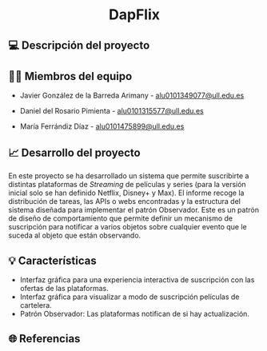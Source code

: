 <h1 align="center">DapFlix</h1>

## 💻 Descripción del proyecto 
## 👨‍💻 Miembros del equipo

- Javier González de la Barreda Arimany - alu0101349077@ull.edu.es

- Daniel del Rosario Pimienta - alu0101315577@ull.edu.es

- María Ferrándiz Díaz - alu0101475899@ull.edu.es

## 📈 Desarrollo del proyecto

En este proyecto se ha desarrollado un sistema que permite suscribirte a distintas plataformas de *Streaming* de películas y series (para la versión inicial solo se han definido Netflix, Disney+ y Max). El informe recoge la distribución de tareas, las APIs o webs encontradas y la estructura del sistema diseñada para implementar el patrón Observador. Este es un patrón de diseño de comportamiento que permite definir un mecanismo de suscripción para notificar a varios objetos sobre cualquier evento que le suceda al objeto que están observando.

## 💡 Características

- Interfaz gráfica para una experiencia interactiva de suscripción con las ofertas de las plataformas.
- Interfaz gráfica para visualizar a modo de suscripción películas de cartelera.
- Patrón Observador: Las plataformas notifican de si hay actualización.

## 🌐 Referencias
